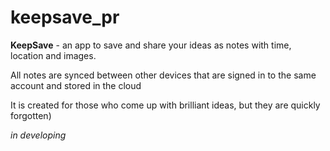 # keepsave_pr
<p><b>KeepSave</b> - an app to save and share your ideas as notes with time, location and images.</p>
<p>All notes are synced between other devices that are signed in to the same account and stored in the cloud</p>
<p>It is created for those who come up with brilliant ideas, but they are quickly forgotten)</p>
<p><i>in developing</i></p>
